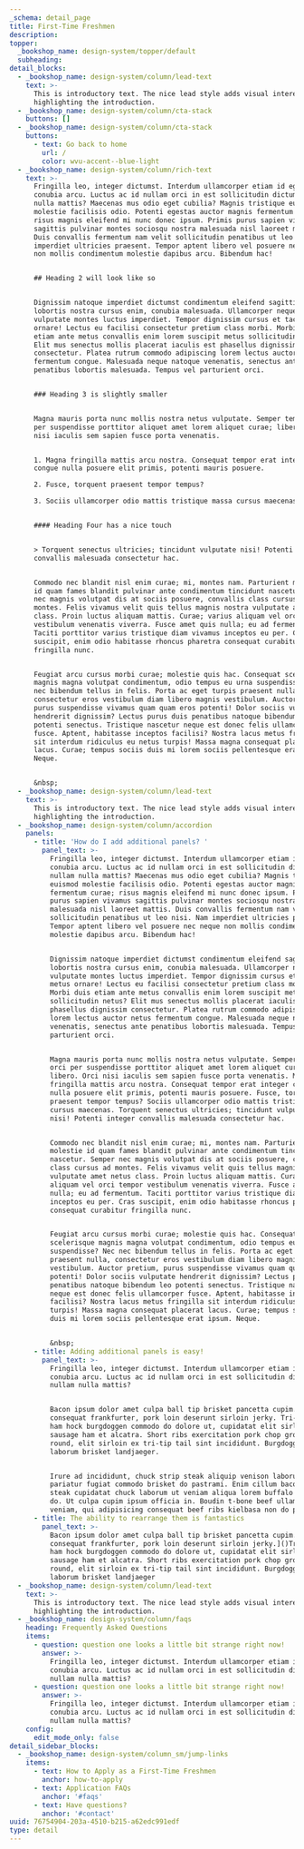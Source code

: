 ```yaml
---
_schema: detail_page
title: First-Time Freshmen
description:
topper:
  _bookshop_name: design-system/topper/default
  subheading:
detail_blocks:
  - _bookshop_name: design-system/column/lead-text
    text: >-
      This is introductory text. The nice lead style adds visual interest while
      highlighting the introduction.
  - _bookshop_name: design-system/column/cta-stack
    buttons: []
  - _bookshop_name: design-system/column/cta-stack
    buttons:
      - text: Go back to home
        url: /
        color: wvu-accent--blue-light
  - _bookshop_name: design-system/column/rich-text
    text: >-
      Fringilla leo, integer dictumst. Interdum ullamcorper etiam id egestas
      conubia arcu. Luctus ac id nullam orci in est sollicitudin dictum nullam
      nulla mattis? Maecenas mus odio eget cubilia? Magnis tristique euismod
      molestie facilisis odio. Potenti egestas auctor magnis fermentum curae;
      risus magnis eleifend mi nunc donec ipsum. Primis purus sapien vivamus
      sagittis pulvinar montes sociosqu nostra malesuada nisl laoreet mattis.
      Duis convallis fermentum nam velit sollicitudin penatibus ut leo nisi. Nam
      imperdiet ultricies praesent. Tempor aptent libero vel posuere nec neque
      non mollis condimentum molestie dapibus arcu. Bibendum hac!


      ## Heading 2 will look like so


      Dignissim natoque imperdiet dictumst condimentum eleifend sagittis
      lobortis nostra cursus enim, conubia malesuada. Ullamcorper neque,
      vulputate montes luctus imperdiet. Tempor dignissim cursus et taciti metus
      ornare! Lectus eu facilisi consectetur pretium class morbi. Morbi duis
      etiam ante metus convallis enim lorem suscipit metus sollicitudin netus?
      Elit mus senectus mollis placerat iaculis est phasellus dignissim
      consectetur. Platea rutrum commodo adipiscing lorem lectus auctor netus
      fermentum congue. Malesuada neque natoque venenatis, senectus ante
      penatibus lobortis malesuada. Tempus vel parturient orci.


      ### Heading 3 is slightly smaller


      Magna mauris porta nunc mollis nostra netus vulputate. Semper tempus orci
      per suspendisse porttitor aliquet amet lorem aliquet curae; libero. Orci
      nisi iaculis sem sapien fusce porta venenatis.


      1. Magna fringilla mattis arcu nostra. Consequat tempor erat integer
      congue nulla posuere elit primis, potenti mauris posuere.

      2. Fusce, torquent praesent tempor tempus?

      3. Sociis ullamcorper odio mattis tristique massa cursus maecenas.


      #### Heading Four has a nice touch


      > Torquent senectus ultricies; tincidunt vulputate nisi! Potenti integer
      convallis malesuada consectetur hac.


      Commodo nec blandit nisl enim curae; mi, montes nam. Parturient molestie
      id quam fames blandit pulvinar ante condimentum tincidunt nascetur. Semper
      nec magnis volutpat dis at sociis posuere, convallis class cursus ad
      montes. Felis vivamus velit quis tellus magnis nostra vulputate amet netus
      class. Proin luctus aliquam mattis. Curae; varius aliquam vel orci tempor
      vestibulum venenatis viverra. Fusce amet quis nulla; eu ad fermentum.
      Taciti porttitor varius tristique diam vivamus inceptos eu per. Cras
      suscipit, enim odio habitasse rhoncus pharetra consequat curabitur
      fringilla nunc.


      Feugiat arcu cursus morbi curae; molestie quis hac. Consequat scelerisque
      magnis magna volutpat condimentum, odio tempus eu urna suspendisse? Nec
      nec bibendum tellus in felis. Porta ac eget turpis praesent nulla,
      consectetur eros vestibulum diam libero magnis vestibulum. Auctor pretium,
      purus suspendisse vivamus quam quam eros potenti! Dolor sociis vulputate
      hendrerit dignissim? Lectus purus duis penatibus natoque bibendum leo
      potenti senectus. Tristique nascetur neque est donec felis ullamcorper
      fusce. Aptent, habitasse inceptos facilisi? Nostra lacus metus fringilla
      sit interdum ridiculus eu netus turpis! Massa magna consequat placerat
      lacus. Curae; tempus sociis duis mi lorem sociis pellentesque erat ipsum.
      Neque.


      &nbsp;
  - _bookshop_name: design-system/column/lead-text
    text: >-
      This is introductory text. The nice lead style adds visual interest while
      highlighting the introduction.
  - _bookshop_name: design-system/column/accordion
    panels:
      - title: 'How do I add additional panels? '
        panel_text: >-
          Fringilla leo, integer dictumst. Interdum ullamcorper etiam id egestas
          conubia arcu. Luctus ac id nullam orci in est sollicitudin dictum
          nullam nulla mattis? Maecenas mus odio eget cubilia? Magnis tristique
          euismod molestie facilisis odio. Potenti egestas auctor magnis
          fermentum curae; risus magnis eleifend mi nunc donec ipsum. Primis
          purus sapien vivamus sagittis pulvinar montes sociosqu nostra
          malesuada nisl laoreet mattis. Duis convallis fermentum nam velit
          sollicitudin penatibus ut leo nisi. Nam imperdiet ultricies praesent.
          Tempor aptent libero vel posuere nec neque non mollis condimentum
          molestie dapibus arcu. Bibendum hac!


          Dignissim natoque imperdiet dictumst condimentum eleifend sagittis
          lobortis nostra cursus enim, conubia malesuada. Ullamcorper neque,
          vulputate montes luctus imperdiet. Tempor dignissim cursus et taciti
          metus ornare! Lectus eu facilisi consectetur pretium class morbi.
          Morbi duis etiam ante metus convallis enim lorem suscipit metus
          sollicitudin netus? Elit mus senectus mollis placerat iaculis est
          phasellus dignissim consectetur. Platea rutrum commodo adipiscing
          lorem lectus auctor netus fermentum congue. Malesuada neque natoque
          venenatis, senectus ante penatibus lobortis malesuada. Tempus vel
          parturient orci.


          Magna mauris porta nunc mollis nostra netus vulputate. Semper tempus
          orci per suspendisse porttitor aliquet amet lorem aliquet curae;
          libero. Orci nisi iaculis sem sapien fusce porta venenatis. Magna
          fringilla mattis arcu nostra. Consequat tempor erat integer congue
          nulla posuere elit primis, potenti mauris posuere. Fusce, torquent
          praesent tempor tempus? Sociis ullamcorper odio mattis tristique massa
          cursus maecenas. Torquent senectus ultricies; tincidunt vulputate
          nisi! Potenti integer convallis malesuada consectetur hac.


          Commodo nec blandit nisl enim curae; mi, montes nam. Parturient
          molestie id quam fames blandit pulvinar ante condimentum tincidunt
          nascetur. Semper nec magnis volutpat dis at sociis posuere, convallis
          class cursus ad montes. Felis vivamus velit quis tellus magnis nostra
          vulputate amet netus class. Proin luctus aliquam mattis. Curae; varius
          aliquam vel orci tempor vestibulum venenatis viverra. Fusce amet quis
          nulla; eu ad fermentum. Taciti porttitor varius tristique diam vivamus
          inceptos eu per. Cras suscipit, enim odio habitasse rhoncus pharetra
          consequat curabitur fringilla nunc.


          Feugiat arcu cursus morbi curae; molestie quis hac. Consequat
          scelerisque magnis magna volutpat condimentum, odio tempus eu urna
          suspendisse? Nec nec bibendum tellus in felis. Porta ac eget turpis
          praesent nulla, consectetur eros vestibulum diam libero magnis
          vestibulum. Auctor pretium, purus suspendisse vivamus quam quam eros
          potenti! Dolor sociis vulputate hendrerit dignissim? Lectus purus duis
          penatibus natoque bibendum leo potenti senectus. Tristique nascetur
          neque est donec felis ullamcorper fusce. Aptent, habitasse inceptos
          facilisi? Nostra lacus metus fringilla sit interdum ridiculus eu netus
          turpis! Massa magna consequat placerat lacus. Curae; tempus sociis
          duis mi lorem sociis pellentesque erat ipsum. Neque.


          &nbsp;
      - title: Adding additional panels is easy!
        panel_text: >-
          Fringilla leo, integer dictumst. Interdum ullamcorper etiam id egestas
          conubia arcu. Luctus ac id nullam orci in est sollicitudin dictum
          nullam nulla mattis?


          Bacon ipsum dolor amet culpa ball tip brisket pancetta cupim. Minim
          consequat frankfurter, pork loin deserunt sirloin jerky. Tri-tip non
          ham hock burgdoggen commodo do dolore ut, cupidatat elit sirloin
          sausage ham et alcatra. Short ribs exercitation pork chop ground
          round, elit sirloin ex tri-tip tail sint incididunt. Burgdoggen
          laborum brisket landjaeger.


          Irure ad incididunt, chuck strip steak aliquip venison laborum
          pariatur fugiat commodo brisket do pastrami. Enim cillum bacon, strip
          steak cupidatat chuck laborum ut veniam aliqua lorem buffalo alcatra
          do. Ut culpa cupim ipsum officia in. Boudin t-bone beef ullamco
          veniam, qui adipisicing consequat beef ribs kielbasa non do pastrami.
      - title: The ability to rearrange them is fantastics
        panel_text: >-
          Bacon ipsum dolor amet culpa ball tip brisket pancetta cupim. [Minim
          consequat frankfurter, pork loin deserunt sirloin jerky.]()Tri-tip non
          ham hock burgdoggen commodo do dolore ut, cupidatat elit sirloin
          sausage ham et alcatra. Short ribs exercitation pork chop ground
          round, elit sirloin ex tri-tip tail sint incididunt. Burgdoggen
          laborum brisket landjaeger
  - _bookshop_name: design-system/column/lead-text
    text: >-
      This is introductory text. The nice lead style adds visual interest while
      highlighting the introduction.
  - _bookshop_name: design-system/column/faqs
    heading: Frequently Asked Questions
    items:
      - question: question one looks a little bit strange right now!
        answer: >-
          Fringilla leo, integer dictumst. Interdum ullamcorper etiam id egestas
          conubia arcu. Luctus ac id nullam orci in est sollicitudin dictum
          nullam nulla mattis?
      - question: question one looks a little bit strange right now!
        answer: >-
          Fringilla leo, integer dictumst. Interdum ullamcorper etiam id egestas
          conubia arcu. Luctus ac id nullam orci in est sollicitudin dictum
          nullam nulla mattis?
    config:
      edit_mode_only: false
detail_sidebar_blocks:
  - _bookshop_name: design-system/column_sm/jump-links
    items:
      - text: How to Apply as a First-Time Freshmen
        anchor: how-to-apply
      - text: Application FAQs
        anchor: '#faqs'
      - text: Have questions?
        anchor: '#contact'
uuid: 76754904-203a-4510-b215-a62edc991edf
type: detail
---
```

